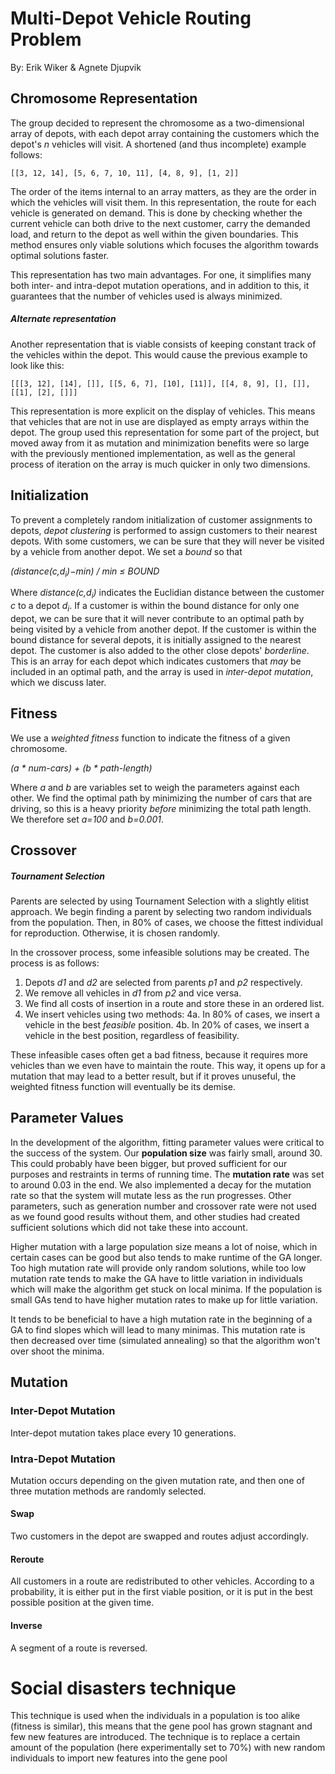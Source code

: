 # Multi-Depot Vehicle Routing Problem

By: Erik Wiker & Agnete Djupvik

## Chromosome Representation
The group decided to represent the chromosome as a two-dimensional array of depots, with each depot array containing the customers which the depot's _n_ vehicles will visit.
A shortened (and thus incomplete) example follows:
```
[[3, 12, 14], [5, 6, 7, 10, 11], [4, 8, 9], [1, 2]]
```
The order of the items internal to an array matters, as they are the order in which the vehicles will visit them. In this representation, the route for each vehicle is generated on demand. This is done by checking whether the current vehicle can both drive to the next customer, carry the demanded load, and return to the depot as well within the given boundaries. This method ensures only viable solutions which focuses the algorithm towards optimal solutions faster.

This representation has two main advantages. For one, it simplifies many both inter- and intra-depot mutation operations, and in addition to this, it guarantees that the number of vehicles used is always minimized.

##### Alternate representation
Another representation that is viable consists of keeping constant track of the vehicles within the depot.
This would cause the previous example to look like this:
```
[[[3, 12], [14], []], [[5, 6, 7], [10], [11]], [[4, 8, 9], [], []], [[1], [2], []]]
```
This representation is more explicit on the display of vehicles. This means that vehicles that are not in use are displayed as empty arrays within the depot. The group used this representation for some part of the project, but moved away from it as mutation and minimization benefits were so large with the previously mentioned implementation, as well as the general process of iteration on the array is much quicker in only two dimensions.

## Initialization
To prevent a completely random initialization of customer assignments to depots, _depot clustering_ is performed to assign customers to their nearest depots.
With some customers, we can be sure that they will never be visited by a vehicle from another depot. We set a _bound_ so that


_(distance(c,d<sub>i</sub>)−min) / min ≤ BOUND_

Where _distance(c,d<sub>i</sub>)_ indicates the Euclidian distance between the customer _c_ to a depot _d<sub>i</sub>_.
If a customer is within the bound distance for only one depot, we can be sure that it will never contribute to an optimal path by being visited by a vehicle from another depot. If the customer is within the bound distance for several depots, it is initially assigned to the nearest depot. The customer is also added to the other close depots' _borderline_. This is an array for each depot which indicates customers that _may_ be included in an optimal path, and the array is used in _inter-depot mutation_, which we discuss later.

## Fitness
We use a _weighted fitness_ function to indicate the fitness of a given chromosome.

_(a \* num-cars) + (b \* path-length)_

Where _a_ and _b_ are variables set to weigh the parameters against each other. We find the optimal path by minimizing the number of cars that are driving, so this is a heavy priority _before_ minimizing the total path length. We therefore set _a=100_ and _b=0.001_.

## Crossover
##### Tournament Selection
Parents are selected by using Tournament Selection with a slightly elitist approach.
We begin finding a parent by selecting two random individuals from the population. Then, in 80% of cases, we choose the fittest individual for reproduction. Otherwise, it is chosen randomly.

In the crossover process, some infeasible solutions may be created. The process is as follows:

1. Depots _d1_ and _d2_ are selected from parents _p1_ and _p2_ respectively.
2. We remove all vehicles in _d1_ from _p2_ and vice versa.
3. We find all costs of insertion in a route and store these in an ordered list.
4. We insert vehicles using two methods:
4a. In 80% of cases, we insert a vehicle in the best _feasible_ position.
4b. In 20% of cases, we insert a vehicle in the best position, regardless of feasibility.

These infeasible cases often get a bad fitness, because it requires more vehicles than we even have to maintain the route. This way, it opens up for a mutation that may lead to a better result, but if it proves unuseful, the weighted fitness function will eventually be its demise.

## Parameter Values
In the development of the algorithm, fitting parameter values were critical to the success of the system.
Our __population size__ was fairly small, around 30. This could probably have been bigger, but proved sufficient for our purposes and restraints in terms of running time.
The __mutation rate__ was set to around 0.03 in the end. We also implemented a decay for the mutation rate so that the system will mutate less as the run progresses.
Other parameters, such as generation number and crossover rate were not used as we found good results without them, and other studies had created sufficient solutions which did not take these into account.

Higher mutation with a large population size means a lot of noise, which in certain cases can be good but also tends to make runtime of the GA longer. Too high mutation rate will provide only random solutions, while too low mutation rate tends to make the GA have to little variation in individuals which will make the algorithm get stuck on local minima. If the population is small GAs tend to have higher mutation rates to make up for little variation.

It tends to be beneficial to have a high mutation rate in the beginning of a GA to find slopes which will lead to many minimas. This mutation rate is then decreased over time (simulated annealing) so that the algorithm won't over shoot the minima.

## Mutation
### Inter-Depot Mutation
Inter-depot mutation takes place every 10 generations.

### Intra-Depot Mutation
Mutation occurs depending on the given mutation rate, and then one of three mutation methods are randomly selected.

#### Swap
Two customers in the depot are swapped and routes adjust accordingly.

#### Reroute
All customers in a route are redistributed to other vehicles. According to a probability, it is either put in the first viable position, or it is put in the best possible position at the given time.

#### Inverse
A segment of a route is reversed.


# Social disasters technique

This technique is used when the individuals in a population is too alike (fitness is similar), this means that the gene pool has grown stagnant and few new features are introduced. The technique is to replace a certain amount of the population (here experimentally set to 70%) with new random individuals to import new features into the gene pool